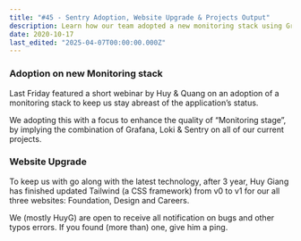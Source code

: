 ```yaml
---
title: "#45 - Sentry Adoption, Website Upgrade & Projects Output"
description: Learn how our team adopted a new monitoring stack using Grafana, Loki, and Sentry to improve application status tracking and updated websites with Tailwind CSS.
date: 2020-10-17
last_edited: "2025-04-07T00:00:00.000Z"
---
```


### Adoption on new Monitoring stack

Last Friday featured a short webinar by Huy & Quang on an adoption of a monitoring stack to keep us stay abreast of the application’s status.

We adopting this with a focus to enhance the quality of “Monitoring stage”, by implying the combination of Grafana, Loki & Sentry on all of our current projects.

### Website Upgrade

To keep us with go along with the latest technology, after 3 year, Huy Giang has finished updated Tailwind (a CSS framework) from v0 to v1 for our all three websites: Foundation, Design and Careers.

We (mostly HuyG) are open to receive all notification on bugs and other typos errors. If you found (more than) one, give him a ping.
